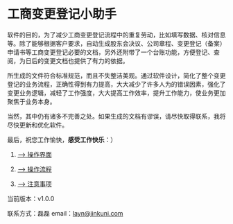 # 工商变更登记小助手

软件的目的，为了减少工商变更登记流程中的重复劳动，比如填写数据、核对信息等。除了能够根据客户要求，自动生成股东会决议、公司章程、变更登记（备案）申请书等工商变更登记必要的文档，另外还附带了一个台账功能，方便登记、查阅，为日后的变更文档也提供了有力的依据。  

所生成的文件符合标准规范，而且不失整洁美观。通过软件设计，简化了整个变更登记的业务流程，正确性得到有力提高，大大减少了许多人为的错误因素，强化了变更业务逻辑，减轻了工作强度，大大提高工作效率，提升工作能力，使业务更加聚焦于业务本身。  

当然，其中仍有诸多不完善之处。如果生成的文档有谬误，请尽快取得联系，我将尽快更新和优化软件。  

最后，祝您工作愉快，**感受工作快乐**：）  


1. [--> 操作界面](https://github.com/hualayn/icah-helper-document/blob/main/操作界面简介.md)  

2. [--> 操作流程](https://github.com/hualayn/icah-helper-document/blob/main/操作流程说明.md)  

3. [--> 注意事项](https://github.com/hualayn/icah-helper-document/blob/main/注意事项.md)  


当前版本：v1.0.0  

联系方式：磊磊 email：layn@jinkuni.com  
